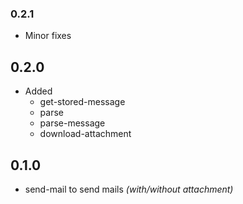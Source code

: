 
### 0.2.1
- Minor fixes

## 0.2.0
- Added
  - get-stored-message
  - parse
  - parse-message
  - download-attachment

## 0.1.0
- send-mail to send mails _(with/without attachment)_
